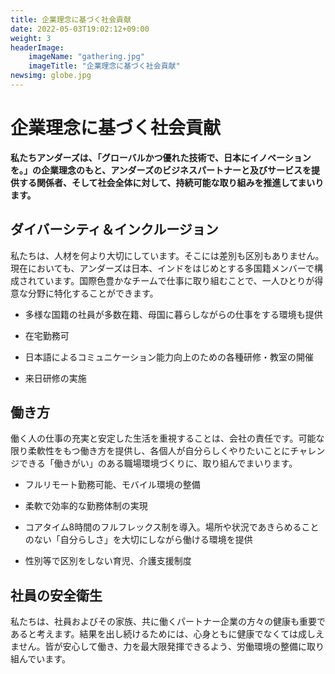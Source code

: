 ```yaml
---
title: 企業理念に基づく社会貢献
date: 2022-05-03T19:02:12+09:00
weight: 3
headerImage:
    imageName: "gathering.jpg"
    imageTitle: "企業理念に基づく社会貢献"
newsimg: globe.jpg
---
```


# 企業理念に基づく社会貢献

**私たちアンダーズは、「グローバルかつ優れた技術で、日本にイノベーションを。」の企業理念のもと、アンダーズのビジネスパートナーと及びサービスを提供する関係者、そして社会全体に対して、持続可能な取り組みを推進してまいります。**

## ダイバーシティ＆インクルージョン

私たちは、人材を何より大切にしています。そこには差別も区別もありません。現在においても、アンダーズは日本、インドをはじめとする多国籍メンバーで構成されています。国際色豊かなチームで仕事に取り組むことで、一人ひとりが得意な分野に特化することができます。

- 多様な国籍の社員が多数在籍、母国に暮らしながらの仕事をする環境も提供

- 在宅勤務可

- 日本語によるコミュニケーション能力向上のための各種研修・教室の開催

- 来日研修の実施

## 働き方

働く人の仕事の充実と安定した生活を重視することは、会社の責任です。可能な限り柔軟性をもつ働き方を提供し、各個人が自分らしくやりたいことにチャレンジできる「働きがい」のある職場環境づくりに、取り組んでまいります。

- フルリモート勤務可能、モバイル環境の整備

- 柔軟で効率的な勤務体制の実現

- コアタイム8時間のフルフレックス制を導入。場所や状況であきらめることのない「自分らしさ」を大切にしながら働ける環境を提供

- 性別等で区別をしない育児、介護支援制度

## 社員の安全衛生

私たちは、社員およびその家族、共に働くパートナー企業の方々の健康も重要であると考えます。結果を出し続けるためには、心身ともに健康でなくては成しえません。皆が安心して働き、力を最大限発揮できるよう、労働環境の整備に取り組んでいます。
